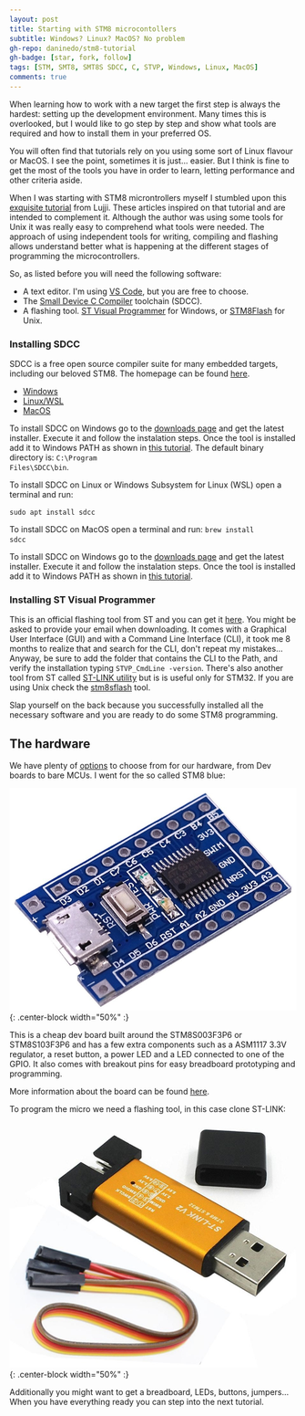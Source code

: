 ```yaml
---
layout: post
title: Starting with STM8 microcontollers
subtitle: Windows? Linux? MacOS? No problem
gh-repo: daninedo/stm8-tutorial
gh-badge: [star, fork, follow]
tags: [STM, SMT8, SMT8S SDCC, C, STVP, Windows, Linux, MacOS]
comments: true
---
```

When learning how to work with a new target the first step is always the hardest: setting up the development environment. Many times this is overlooked, but I would like to go step by step and show what tools are required and how to install them in your preferred OS.

You will often find that tutorials rely on you using some sort of Linux flavour or MacOS. I see the point, sometimes it is just... easier. But I think is fine to get the most of the tools you have in order to learn, letting performance and other criteria aside.

When I was starting with STM8 microntrollers myself I stumbled upon this [exquisite tutorial](https://lujji.github.io/blog/bare-metal-programming-stm8/) from Lujji. These articles inspired on that tutorial and are intended to complement it. Although the author was using some tools for Unix it was really easy to comprehend what tools were needed. The approach of using independent tools for writing, compiling and flashing allows understand better what is happening at the different stages of programming the microcontrollers.

So, as listed before you will need the following software:
- A text editor. I'm using [VS Code](https://code.visualstudio.com/), but you are free to choose.
- The [Small Device C Compiler](http://sdcc.sourceforge.net/) toolchain (SDCC).
- A flashing tool. [ST Visual Programmer](https://www.st.com/en/development-tools/stvp-stm32.html) for Windows, or [STM8Flash](https://github.com/vdudouyt/stm8flash) for Unix.

### Installing SDCC
SDCC is a free open source compiler suite for many embedded targets, including our beloved STM8. The homepage can be found [here](http://sdcc.sourceforge.net/).

<ul id="sdccTabs" class="nav nav-tabs">
    <li class="active"><a href="#sdcc_windows" data-toggle="tab">Windows</a></li>
    <li><a href="#sdcc_linuxwsl" data-toggle="tab">Linux/WSL</a></li>
    <li><a href="#sdcc_macos" data-toggle="tab">MacOS</a></li>
</ul>

<span class="tab-content">
<span role="tabpanel" class="tab-pane active" id="sdcc_windows">

To install SDCC on Windows go to the <a href="http://sdcc.sourceforge.net/snap.php#Windows">downloads page</a> and get the latest installer. Execute it and follow the instalation steps. Once the tool is installed add it to Windows PATH as shown in <a href="https://www.architectryan.com/2018/03/17/add-to-the-path-on-windows-10/">this tutorial</a>. The default binary directory is: <code>C:\Program Files\SDCC\bin</code>.
</span>

<span role="tabpanel" class="tab-pane" id="sdcc_linuxwsl">

To install SDCC on Linux or Windows Subsystem for Linux (WSL) open a terminal and run:
```
sudo apt install sdcc
```
</span>

<span role="tabpanel" class="tab-pane" id="sdcc_macos">

To install SDCC on MacOS open a terminal and run:
<code>brew install sdcc</code>
</span>
</span>


To install SDCC on Windows go to the [downloads page](http://sdcc.sourceforge.net/snap.php#Windows) and get the latest installer. Execute it and follow the instalation steps. Once the tool is installed add it to Windows PATH as shown in [this tutorial](https://www.architectryan.com/2018/03/17/add-to-the-path-on-windows-10/).

### Installing ST Visual Programmer
This is an official flashing tool from ST and you can get it
[here](https://www.st.com/en/development-tools/stvp-stm32.html). You might be asked
to provide your email when downloading. It comes with a Graphical User Interface (GUI) and with a Command
Line Interface (CLI), it took me 8 months to realize that and search for the CLI, don't repeat my mistakes... Anyway, be sure to add the folder that contains the CLI to the Path, and verify the installation typing `STVP_CmdLine -version`.
There's also another tool from ST called [ST-LINK utility](https://www.st.com/en/development-tools/stsw-link004.html)
but is is useful only for STM32. If you are using Unix check the [stm8sflash](https://github.com/vdudouyt/stm8flash) tool.

Slap yourself on the back because you successfully installed all the necessary
software and you are ready to do some STM8 programming.

## The hardware
We have plenty of [options](https://www.st.com/en/evaluation-tools/stm8-mcu-eval-boards.html#2)
to choose from for our hardware, from Dev boards to bare MCUs. I went for the so
called STM8 blue:

![STM8s](/img/stm8s.jpg){: .center-block width="50%" :}

This is a cheap dev board built around the STM8S003F3P6 or STM8S103F3P6 and has a few extra components such
as a ASM1117 3.3V regulator, a reset button, a power LED and a LED connected to one
of the GPIO. It also comes with breakout pins for easy breadboard prototyping and
programming.

More information about the board can be found
[here](https://tenbaht.github.io/sduino/hardware/stm8blue/).

To program the micro we need a flashing tool, in this case clone ST-LINK:

![ST-LINK](/img/stlink.jpg){: .center-block width="50%" :}

Additionally you might want to get a breadboard, LEDs, buttons, jumpers... When
you have everything ready you can step into the next tutorial.
